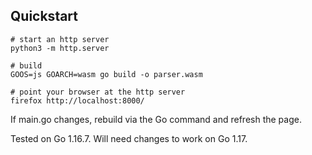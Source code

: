 ## Quickstart

	# start an http server
	python3 -m http.server

	# build
	GOOS=js GOARCH=wasm go build -o parser.wasm

	# point your browser at the http server
	firefox http://localhost:8000/

If main.go changes, rebuild via the Go command and refresh the page.

Tested on Go 1.16.7. Will need changes to work on Go 1.17.
